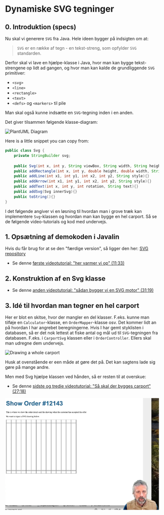 # Dynamiske SVG tegninger

## 0. Introduktion (specs)

Nu skal vi generere `SVG` fra Java. Hele ideen bygger på indsigten om at:

> `SVG` er en række af tegn - en tekst-streng, som opfylder `SVG` standarden.

Derfor skal vi lave en hjælpe-klasse i Java, hvor man kan bygge tekst-strengene op lidt ad gangen, og hvor man kan kalde de grundliggende `SVG` primitiver:

- `<svg>`
- `<line>`
- `<rectangle>`
- `<text>`
- `<defs>` og `<markers>` til pile

Man skal også kunne indsætte en `SVG`-tegning inden i en anden.

Det giver tilsammen følgende klasse-diagram:

![PlantUML Diagram](https://www.plantuml.com/plantuml/svg/dP11QiCm44NtEiKi4vf2cnCasHMwgdi1nHhaeVAeI2FRQUdTAwMACOPkOZ2Zpxp_43f4qK5IxrJy8FxKGVVGEXtZKIJGEGc-j9uR-a9uKjS5D8E5RmNvUuGcGsnFYPp1076mwhfuAD26M63QGHcNNKLX81nFVfhpI4QwENL8jfDjbMXZth0LpTRXocPyEZki_2skP54k3XUkL-AgUQwUEgTzpVj_kySG_7Xl-HqdMTs_ZE152tcUUvAvHQsyOVuponZouROI_yTljkf77P1Dwjql)

Here is a little snippet you can copy from:

```java
public class Svg {
    private StringBuilder svg;

    public Svg(int x, int y, String viewBox, String width, String height){}
    public addRectangle(int x, int y, double height, double width, String style){}
    public addLine(int x1, int y1, int x2, int y2, String style){}
    public addArrow(int x1, int y1, int x2, int y2, String style){}
    public addText(int x, int y, int rotation, String text){}
    public addSvg(Svg innerSvg){}
    public toString(){}
}
```

I det følgende angiver vi en løsning til hvordan man i grove træk kan implementere `Svg`-klassen og hvordan man kan bygge en hel carport. Så se de følgende video-tutorials og kod med undervejs.

## 1. Opsætning af demokoden i Javalin

Hvis du får brug for at se den "færdige version", så ligger den her: [SVG repository](https://github.com/dat2Cph/svg)

- Se denne [første videotutorial: "her varmer vi op" (11:33)](https://cphbusiness.cloud.panopto.eu/Panopto/Pages/Viewer.aspx?id=d8c8ad34-5701-43f9-b983-b0d7017443f3)

## 2. Konstruktion af en Svg klasse

- Se denne [anden videotutorial: "sådan bygger vi en SVG motor" (31:19)](https://cphbusiness.cloud.panopto.eu/Panopto/Pages/Viewer.aspx?id=543ae502-67e4-4938-8e82-b0d7017442ae)

## 3. Idé til hvordan man tegner en hel carport

Her er blot en skitse, hvor der mangler en del klasser. F.eks. kunne man tilføje en `Calculator`-klasse, en `OrderMapper`-klasse osv. Det kommer lidt an på hvordan I har angrebet beregningerne. Hvis I har gemt styklisten i databasen, så er det nok lettest at fiske antal og mål ud til `SVG`-tegningen fra databasen. F.eks. i `CarportSvg` klassen eller i `OrderController`. Ellers skal man udregne dem undervejs.

![Drawing a whole carport](https://www.plantuml.com/plantuml/svg/fLBBRkem4DtdAxmC5v1kMRBYqKsbIgsWFs3YQMBLiT5uyg28VwyTZ0EXLHUDb7WUvnpxUBAmn96gKYNsG-ezHrwoJ75hbqGeTnN1KsRqLdu2-vzq3RQjStPCc7kcREj0EbzLKWb0PkiywHfZ3qgb9jPEc5yEam1bjOHcPTgODr9G4RC2P5xGYCrPRQG8Mbo83MJ4TQvW82fCjLCGQ9Tqe6dfeE1UybdgeFOGvCBQpa8--qrYYMYQFsgyGKi3Ktv1GvoaqP5E3dVFzjViNaVHW2uO8CYSsQcldyFab2HXa6kEUuDqFKyVkoa-8cySDXIbflELzdcuyQxGVyPNacbaJQu8evyF5iITgHNmqgRHIgnl-3i1VjTvDPRwykbYy0K5uDfeGgCKO7IPzSRdySZntntIKXz2IooZTdGnUhH-Fjc9sS8q7U5c_-7E_wRJcutwk6lvsWAqg4hr1G00)

Husk at ovenstående er een måde at gøre det på. Det kan sagtens lade sig gøre på mange andre.

Men med Svg hjælpe klassen ved hånden, så er resten til at overskue:

- Se denne [sidste og tredie videotutorial: "Så skal der bygges carport" (27:18)](https://cphbusiness.cloud.panopto.eu/Panopto/Pages/Viewer.aspx?id=d9323f55-3a20-4ee5-82b1-b0d7017443cf)

![Resultatet](./images/svg_result.png)
